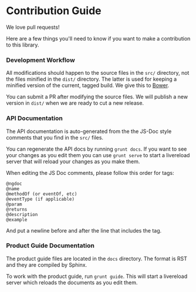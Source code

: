 # Contribution Guide

We love pull requests!

Here are a few things you'll need to know if you want to make a contribution to
this library.

### Development Workflow

All modifications should happen to the source files in the `src/` directory, not
the files minified in the `dist/` directory.  The latter is used for keeping a
minified version of the current, tagged build.  We give this to
[Bower](http://bower.io).

You can submit a PR after modifying the source files.  We will publish a new
version in `dist/` when we are ready to cut a new release.

### API Documentation

The API documentation is auto-generated from the the JS-Doc style comments
that you find in the `src/` files.

You can regenerate the API docs by running `grunt docs`.  If you want to
see your changes as you edit them you can use `grunt serve` to start a
livereload server that will reload your changes as you make them.

When editing the JS Doc comments, please follow this order for tags:

```
@ngdoc
@name
@methodOf (or eventOf, etc)
@eventType (if applicable)
@param
@returns
@description
@example
```

And put a newline before and after the line that includes the tag.

### Product Guide Documentation

The product guide files are located in the `docs` directory.  The format is RST
and they are compiled by Sphinx.

To work with the product guide, run `grunt guide`.  This will start a livereload
server which reloads the documents as you edit them.